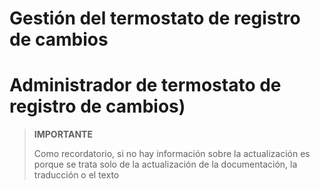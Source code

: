 # Gestión del termostato de registro de cambios

# Administrador de termostato de registro de cambios)

>**IMPORTANTE**
>
>Como recordatorio, si no hay información sobre la actualización es porque se trata solo de la actualización de la documentación, la traducción o el texto